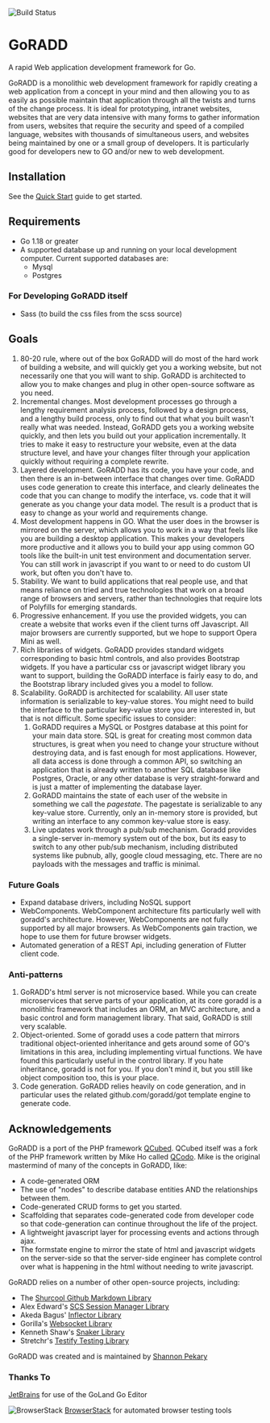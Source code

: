 ![Build Status](https://img.shields.io/github/actions/workflow/status/goradd/goradd/go.yml?branch=main)
# GoRADD
A rapid Web application development framework for Go.

GoRADD is a monolithic web development framework for rapidly creating a web application from a concept
in your mind and then allowing you to as easily as possible maintain that application through
all the twists and turns of the change process. It is ideal for prototyping, intranet websites,
websites that are very data intensive with many forms to gather information from users,
websites that require the security and speed of a compiled language, websites with thousands of
simultaneous users, and websites being maintained by one or a small group of developers. It is
particularly good for developers new to GO and/or new to web development.

## Installation
See the [Quick Start](doc/quickstart.md) guide to get started.

## Requirements
- Go 1.18 or greater
- A supported database up and running on your local development computer. 
Current supported databases are:
    - Mysql
    - Postgres

### For Developing GoRADD itself
- Sass (to build the css files from the scss source)

## Goals
1) 80-20 rule, where out of the box GoRADD will do most of the hard work of building a website, and
will quickly get you a working website, but not necessarily one that you will want to ship.
GoRADD is architected to allow you to make changes and plug in other open-source 
software as you need.
1) Incremental changes. Most development processes go through a lengthy requirement analysis process,
followed by a design process, and a lengthy build process, only to find out that what you built wasn't 
really what was needed. Instead, GoRADD gets you a working website quickly, and then lets you build out
your application incrementally. It
tries to make it easy to restructure your website, even
at the data structure level, and have your changes filter through your application quickly without
requiring a complete rewrite. 
1) Layered development. GoRADD has its code, you have your code, and then there is an in-between
interface that changes over time. GoRADD uses code generation to create this interface, and clearly
delineates the code that you can change to modify the interface, vs. code that it will generate as you
change your data model. The result is a product that is easy to change as your world and
requirements change.
1) Most development happens in GO. What the user does in the browser is mirrored on the
server, which allows you to work in a way that feels like you are building a desktop application. This
makes your developers more productive and it allows you to build your app using common GO tools like
the built-in unit test environment and documentation server. You can still work in javascript if you
want to or need to do custom UI work, but often you don't have to.
1) Stability. We want to build applications that real people use, and that means reliance on tried
and true technologies that work on a broad range of browsers and servers, rather than technologies
that require lots of Polyfills for emerging standards.
1) Progressive enhancement. If you use the provided widgets, you can create a website
that works even if the client turns off Javascript. All major browsers are currently supported,
but we hope to support Opera Mini as well.
1) Rich libraries of widgets. GoRADD provides standard widgets corresponding to 
basic html controls, and also provides Bootstrap widgets. If you have a particular
css or javascript widget library you want to support, building the GoRADD
interface is fairly easy to do, and the Bootstrap library included gives you a 
model to follow.
1) Scalability. GoRADD is architected for scalability. All user state information is serializable
to key-value stores. You might need to build the interface to the particular key-value store you
are interested in, but that is not difficult. Some specific issues to consider:
    1. GoRADD requires a MySQL or Postgres database at this point for your main data store. 
        SQL is great for creating most common data
           structures, is great when you need to change your structure without destroying data, and
           is fast enough for most applications. However, all data access is done through a common API,
           so switching an application that is already written to another SQL database like Postgres, Oracle, or any
            other database is very straight-forward
           and is just a matter of implementing the database layer.
    2. GoRADD maintains the state of each user of the website in something we call the *pagestate*.
       The pagestate is serializable to any key-value store. Currently, only an in-memory store is
       provided, but writing an interface to any common key-value store is easy.
    3. Live updates work through a pub/sub mechanism. Goradd provides a single-server in-memory 
       system out of the box, but its easy to switch to any other pub/sub mechanism, including 
       distributed systems like pubnub, ally, google cloud messaging, etc. There are no payloads
       with the messages and traffic is minimal.

### Future Goals
* Expand database drivers, including NoSQL support
* WebComponents. WebComponent architecture fits particularly well with goradd's architecture. However,
WebComponents are not fully supported by all major browsers. As WebComponents gain traction, we hope
to use them for future browser widgets.
* Automated generation of a REST Api, including generation of Flutter client code.

### Anti-patterns
1) GoRADD's html server is not microservice based. 
While you can create microservices that serve parts of your application, at its
core goradd is a monolithic framework that includes an ORM, an MVC architecture, and a basic control
and form management library. That said, GoRADD is still very scalable.
2) Object-oriented. Some of goradd uses a code pattern that mirrors traditional object-oriented
inheritance and gets around some of GO's limitations in this area, including implementing 
virtual functions. We have found this particularly useful in the control library.
If you hate inheritance, goradd is not for you. If you don't mind it, but you still
like object composition too, this is your place.
3) Code generation. GoRADD relies heavily on code generation, and in particular uses the
related github.com/goradd/got template engine to generate code.

## Acknowledgements
GoRADD is a port of the PHP framework [QCubed](https://github.com/qcubed/qcubed). QCubed itself was a 
fork of the PHP framework written by Mike Ho called [QCodo](https://github.com/qcodo/qcodo).
Mike is the original mastermind of many of the concepts in GoRADD, like:
- A code-generated ORM
- The use of "nodes" to describe database entities AND the relationships between them.
- Code-generated CRUD forms to get you started.
- Scaffolding that separates code-generated code from developer code so that code-generation
can continue throughout the life of the project.
- A lightweight javascript layer for processing events and actions through ajax.
- The formstate engine to mirror the state of html and javascript widgets on the server-side
so that the server-side engineer has complete control over what is happening in the html without
needing to write javascript.

GoRADD relies on a number of other open-source projects, including:
- The [Shurcool Github Markdown Library](https://github.com/shurcooL/github_flavored_markdown)
- Alex Edward's [SCS Session Manager Library](https://github.com/alexedwards/scs)
- Akeda Bagus' [Inflector Library](https://github.com/gedex/inflector)
- Gorilla's [Websocket Library](https://github.com/gorilla/websocket)
- Kenneth Shaw's [Snaker Library](https://github.com/kenshaw/snaker)
- Stretchr's [Testify Testing Library](https://github.com/stretchr/testify)

GoRADD was created and is maintained by [Shannon Pekary](https://github.com/spekary)

### Thanks To
[JetBrains](https://www.jetbrains.com/go) for use of the GoLand Go Editor

![BrowserStack](https://d3but80xmlhqzj.cloudfront.net/production/images/static/header/bstack-logo.svg) 
[BrowserStack](http://browserstack.com) for automated browser testing tools
